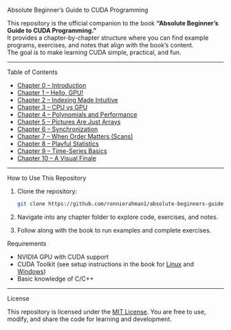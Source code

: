 


Absolute Beginner’s Guide to CUDA Programming

This repository is the official companion to the book **“Absolute Beginner’s Guide to CUDA Programming.”**  
It provides a chapter-by-chapter structure where you can find example programs, exercises, and notes that align with the book’s content.  
The goal is to make learning CUDA simple, practical, and fun.

---

Table of Contents

- [Chapter 0 – Introduction](Chapter_0_Introduction/)
- [Chapter 1 – Hello, GPU!](Chapter_1_Hello_GPU/)
- [Chapter 2 – Indexing Made Intuitive](Chapter_2_Indexing_Made_Intuitive/)
- [Chapter 3 – CPU vs GPU](Chapter_3_CPU_vs_GPU/)
- [Chapter 4 – Polynomials and Performance](Chapter_4_Polynomials_and_Performance/)
- [Chapter 5 – Pictures Are Just Arrays](Chapter_5_Pictures_Arrays/)
- [Chapter 6 – Synchronization](Chapter_6_Synchronization/)
- [Chapter 7 – When Order Matters (Scans)](Chapter_7_Scans_and_Order/)
- [Chapter 8 – Playful Statistics](Chapter_8_Playful_Statistics/)
- [Chapter 9 – Time-Series Basics](Chapter_9_Time_Series_Basics/)
- [Chapter 10 – A Visual Finale](Chapter_10_Visual_Finale/)

---

How to Use This Repository

1. Clone the repository:  
   ```bash
   git clone https://github.com/ronnierahman1/absolute-beginners-guide-to-cuda-programming.git
   ````

2. Navigate into any chapter folder to explore code, exercises, and notes.
3. Follow along with the book to run examples and complete exercises.



Requirements

* NVIDIA GPU with CUDA support
* CUDA Toolkit (see setup instructions in the book for [Linux](docs/CUDA_setup_linux.md) and [Windows](docs/CUDA_setup_windows.md))
* Basic knowledge of C/C++

---

License

This repository is licensed under the [MIT License](LICENSE).
You are free to use, modify, and share the code for learning and development.

